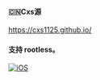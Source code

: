 #### 🇨🇳Cxs源 
https://cxs1125.github.io/

#### 支持 rootless。

[![iOS](https://img.shields.io/badge/Cxs源-f13232?style=flat-square&logo=apple&logoColor=ffffff)](https://t.me/+bNEabpjEYRsxNDll)
